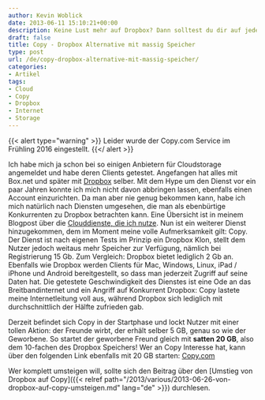 ```yaml
---
author: Kevin Woblick
date: 2013-06-11 15:10:21+00:00
description: Keine Lust mehr auf Dropbox? Dann solltest du dir auf jeden Fall Copy.com ansehen. Ein Dienst, der etwas mehr bietet als Dropbox.
draft: false
title: Copy - Dropbox Alternative mit massig Speicher
type: post
url: /de/copy-dropbox-alternative-mit-massig-speicher/
categories:
- Artikel
tags:
- Cloud
- Copy
- Dropbox
- Internet
- Storage
---
```


{{< alert type="warning" >}}
Leider wurde der Copy.com Service im Frühling 2016 eingestellt.
{{</ alert >}}


Ich habe mich ja schon bei so einigen Anbietern für Cloudstorage angemeldet und habe deren Clients getestet. Angefangen hat alles mit Box.net und später mit [Dropbox](http://db.tt/jou8w92) selber. Mit dem Hype um den Dienst vor ein paar Jahren konnte ich mich nicht davon abbringen lassen, ebenfalls einen Account einzurichten. Da man aber nie genug bekommen kann, habe ich mich natürlich nach Diensten umgesehen, die man als ebenbürtige Konkurrenten zu Dropbox betrachten kann. Eine Übersicht ist in meinem Blogpost über die [Clouddienste, die ich nutze](https://blog.kovah.de/news/meine-cloud-welche-dienste-ich-nutze). Nun ist ein weiterer Dienst hinzugekommen, dem im Moment meine volle Aufmerksamkeit gilt: Copy. Der Dienst ist nach eigenen Tests im Prinzip ein Dropbox Klon, stellt dem Nutzer jedoch weitaus mehr Speicher zur Verfügung, nämlich bei Registrierung 15 Gb. Zum Vergleich: Dropbox bietet lediglich 2 Gb an. Ebenfalls wie Dropbox werden Clients für Mac, Windows, Linux, iPad / iPhone und Android bereitgestellt, so dass man jederzeit Zugriff auf seine Daten hat. Die getestete Geschwindigkeit des Dienstes ist eine Ode an das Breitbandinternet und ein Angriff auf Konkurrent Dropbox: Copy lastete meine Internetleitung voll aus, während Dropbox sich lediglich mit durchschnittlich der Hälfte zufrieden gab.

Derzeit befindet sich Copy in der Startphase und lockt Nutzer mit einer tollen Aktion: der Freunde wirbt, der erhält selber 5 GB, genau so wie der Geworbene. So startet der geworbene Freund gleich mit **satten 20 GB**, also dem 10-fachen des Dropbox Speichers! Wer an Copy Interesse hat, kann über den folgenden Link ebenfalls mit 20 GB starten: [Copy.com](https://copy.com?r=jZ0vWa)

Wer komplett umsteigen will, sollte sich den Beitrag über den [Umstieg von Dropbox auf Copy]({{< relref path="/2013/various/2013-06-26-von-dropbox-auf-copy-umsteigen.md" lang="de" >}}) durchlesen.
